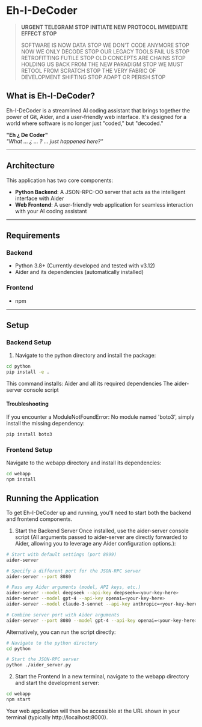 # Eh-I-DeCoder

> **URGENT TELEGRAM STOP INITIATE NEW PROTOCOL IMMEDIATE EFFECT STOP**
> 
> SOFTWARE IS NOW DATA STOP WE DON'T CODE ANYMORE STOP NOW WE ONLY DECODE STOP OUR LEGACY TOOLS FAIL US STOP RETROFITTING FUTILE STOP OLD CONCEPTS ARE CHAINS STOP HOLDING US BACK FROM THE NEW PARADIGM STOP WE MUST RETOOL FROM SCRATCH STOP THE VERY FABRIC OF DEVELOPMENT SHIFTING STOP ADAPT OR PERISH STOP

## What is Eh-I-DeCoder?

Eh-I-DeCoder is a streamlined AI coding assistant that brings together the power of Git, Aider, and a user-friendly web interface. It's designed for a world where software is no longer just "coded," but "decoded."

**"Eh ¿ De Coder"**  
*"What ... ¿ ... ? ... just happened here?"*

---

## Architecture

This application has two core components:

- **Python Backend**: A JSON-RPC-OO server that acts as the intelligent interface with Aider
- **Web Frontend**: A user-friendly web application for seamless interaction with your AI coding assistant

---

## Requirements

### Backend
- Python 3.8+ (Currently developed and tested with v3.12)
- Aider and its dependencies (automatically installed)

### Frontend
- npm

---

## Setup

### Backend Setup

1. Navigate to the python directory and install the package:
```Bash
cd python
pip install -e .
```
This command installs: Aider and all its required dependencies
The aider-server console script

#### Troubleshooting
If you encounter a ModuleNotFoundError: No module named 'boto3', simply install the missing dependency:
```Bash
pip install boto3
```
### Frontend Setup
Navigate to the webapp directory and install its dependencies:

```Bash
cd webapp
npm install
```

## Running the Application
To get Eh-I-DeCoder up and running, you'll need to start both the backend and frontend components.

1. Start the Backend Server
Once installed, use the aider-server console script (All arguments passed to aider-server are directly forwarded to Aider, allowing you to leverage any Aider configuration options.):
```Bash
# Start with default settings (port 8999)
aider-server

# Specify a different port for the JSON-RPC server
aider-server --port 8080

# Pass any Aider arguments (model, API keys, etc.)
aider-server --model deepseek --api-key deepseek=<your-key-here>
aider-server --model gpt-4 --api-key openai=<your-key-here>
aider-server --model claude-3-sonnet --api-key anthropic=<your-key-here>

# Combine server port with Aider arguments
aider-server --port 8080 --model gpt-4 --api-key openai=<your-key-here>
```
Alternatively, you can run the script directly:
```Bash
# Navigate to the python directory
cd python

# Start the JSON-RPC server
python ./aider_server.py
```
2. Start the Frontend
In a new terminal, navigate to the webapp directory and start the development server:
```Bash
cd webapp
npm start
```
Your web application will then be accessible at the URL shown in your terminal (typically http://localhost:8000).
